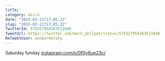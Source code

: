 ```yaml
---
title: 
category: micro
date: "2015-03-21T17:05:22"
slug: "2015-03-21T17:05:22"
TwitterId: 579327954263511040
TweetUrl: https://twitter.com/mark_philpot/status/579327954263511040
ReTweetUser: annbordetsky
---
```


<i class="fa fa-retweet" aria-hidden="true"></i> Saturday funday [instagram.com/p/0f0y6up23c/](https://instagram.com/p/0f0y6up23c/)